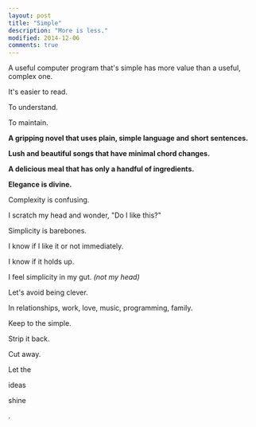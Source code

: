 ```yaml
---
layout: post
title: "Simple"
description: "More is less."
modified: 2014-12-06
comments: true
---
```

A useful computer program that's simple has more value than a useful, complex one.

It's easier to read.

To understand.

To maintain.

**A gripping novel that uses plain, simple language and short sentences.**

**Lush and  beautiful songs that have minimal chord changes.**

**A delicious meal that has only a handful of ingredients.**

**Elegance is divine.**

Complexity is confusing.

I scratch my head and wonder, "Do I like this?"

Simplicity is barebones.

I know if I like it or not immediately.

I know if it holds up.

I feel simplicity in my gut.  *(not my head)*

Let's avoid being clever.

In relationships, work, love, music, programming, family.

Keep to the simple.

Strip it back.

Cut away.

Let the

ideas

shine

.
